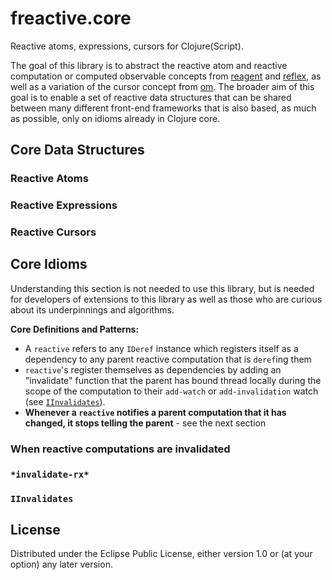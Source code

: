 # freactive.core

Reactive atoms, expressions, cursors for Clojure(Script).

The goal of this library is to abstract the reactive atom and reactive computation
or computed observable concepts from [reagent][reagent] and [reflex][reflex], as
well as a variation of the cursor concept from [om][om]. The broader aim of this
goal is to enable a set of reactive data structures that can be shared between many
different front-end frameworks that is also based, as much as possible, only on idioms
already in Clojure core.

## Core Data Structures

### Reactive Atoms

### Reactive Expressions

### Reactive Cursors

## Core Idioms

Understanding this section is not needed to use this library, but is needed for developers of
extensions to this library as well as those who are curious about its underpinnings and
algorithms.

**Core Definitions and Patterns:**

* A `reactive` refers to any `IDeref` instance which registers itself as a dependency
to any parent reactive computation that is `deref`ing them
* `reactive`'s register themselves as dependencies by adding an "invalidate" function
that the parent has bound thread locally during the scope of the computation to their
`add-watch` or `add-invalidation` watch (see [`IInvalidates`](#iinvalidates)).
* **Whenever a `reactive` notifies a parent computation that it has changed, it
stops telling the parent**  - see the next section

### When reactive computations are invalidated

### `*invalidate-rx*`

### `IInvalidates`

## License

Distributed under the Eclipse Public License, either version 1.0 or (at your option) any later version.

[reagent]: https://github.com/reagent-project/reagent
[om]: https://github.com/swannodette/om
[reflex]: https://github.com/lynaghk/reflex
